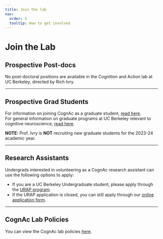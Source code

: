 ```yaml
---
title: Join the lab
nav:
  order: 5
  tooltip: How to get involved
---
```


# Join the Lab

## Prospective Post-docs
No post-doctoral positions are available in the Cognition and Action lab at UC Berkeley, directed by Rich Ivry.

---

## Prospective Grad Students
For information on joining CognAc as a graduate student, [read here](/files/applying_to_berkeley_2020.pdf).  
For general information on graduate programs at UC Berkeley relevant to cognitive neuroscience, [read here](https://neurograd.berkeley.edu/).

**NOTE:** Prof. Ivry is **NOT** recruiting new graduate students for the 2023-24 academic year.

---

## Research Assistants
Undergrads interested in volunteering as a CognAc research assistant can use the following options to apply:
- If you are a UC Berkeley Undergraduate student, please apply through the [URAP program](https://research.berkeley.edu/).
- If the URAP application is closed, you can still apply through our [online application form](https://docs.google.com/a/berkeley.edu/forms/d/e/1FAIpQLSf17VCJfhZuyymCeKDvsn0BpHdj_HRUCS0HQJUXDrFuPUy6Ig/viewform).

---

## CognAc Lab Policies
You can view the CognAc lab policies [here](/files/CognAc%20LAB%20POLICIES%20July2025.pdf).
